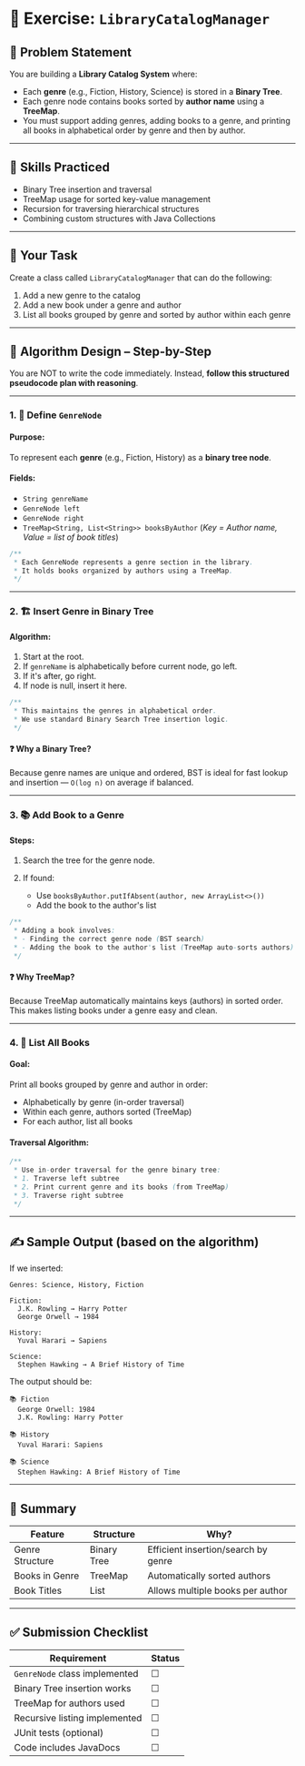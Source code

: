 # 📝 Exercise: `LibraryCatalogManager`

## 🎯 Problem Statement

You are building a **Library Catalog System** where:

* Each **genre** (e.g., Fiction, History, Science) is stored in a **Binary Tree**.
* Each genre node contains books sorted by **author name** using a **TreeMap**.
* You must support adding genres, adding books to a genre, and printing all books in alphabetical order by genre and then by author.

---

## 🧠 Skills Practiced

* Binary Tree insertion and traversal
* TreeMap usage for sorted key-value management
* Recursion for traversing hierarchical structures
* Combining custom structures with Java Collections

---

## 🚀 Your Task

Create a class called `LibraryCatalogManager` that can do the following:

1. Add a new genre to the catalog
2. Add a new book under a genre and author
3. List all books grouped by genre and sorted by author within each genre

---

## 🧩 Algorithm Design – Step-by-Step

You are NOT to write the code immediately. Instead, **follow this structured pseudocode plan with reasoning**.

---

### 1. 📂 Define `GenreNode`

#### Purpose:

To represent each **genre** (e.g., Fiction, History) as a **binary tree node**.

#### Fields:

* `String genreName`
* `GenreNode left`
* `GenreNode right`
* `TreeMap<String, List<String>> booksByAuthor`
  (*Key = Author name, Value = list of book titles*)

```java
/**
 * Each GenreNode represents a genre section in the library.
 * It holds books organized by authors using a TreeMap.
 */
```

---

### 2. 🏗️ Insert Genre in Binary Tree

#### Algorithm:

1. Start at the root.
2. If `genreName` is alphabetically before current node, go left.
3. If it's after, go right.
4. If node is null, insert it here.

```java
/**
 * This maintains the genres in alphabetical order.
 * We use standard Binary Search Tree insertion logic.
 */
```

#### ❓ Why a Binary Tree?

Because genre names are unique and ordered, BST is ideal for fast lookup and insertion — `O(log n)` on average if balanced.

---

### 3. 📚 Add Book to a Genre

#### Steps:

1. Search the tree for the genre node.
2. If found:

   * Use `booksByAuthor.putIfAbsent(author, new ArrayList<>())`
   * Add the book to the author's list

```java
/**
 * Adding a book involves:
 * - Finding the correct genre node (BST search)
 * - Adding the book to the author's list (TreeMap auto-sorts authors)
 */
```

#### ❓ Why TreeMap?

Because TreeMap automatically maintains keys (authors) in sorted order. This makes listing books under a genre easy and clean.

---

### 4. 📃 List All Books

#### Goal:

Print all books grouped by genre and author in order:

* Alphabetically by genre (in-order traversal)
* Within each genre, authors sorted (TreeMap)
* For each author, list all books

#### Traversal Algorithm:

```java
/**
 * Use in-order traversal for the genre binary tree:
 * 1. Traverse left subtree
 * 2. Print current genre and its books (from TreeMap)
 * 3. Traverse right subtree
 */
```

---

## ✍️ Sample Output (based on the algorithm)

If we inserted:

```text
Genres: Science, History, Fiction

Fiction:
  J.K. Rowling → Harry Potter
  George Orwell → 1984

History:
  Yuval Harari → Sapiens

Science:
  Stephen Hawking → A Brief History of Time
```

The output should be:

```text
📚 Fiction
  George Orwell: 1984
  J.K. Rowling: Harry Potter

📚 History
  Yuval Harari: Sapiens

📚 Science
  Stephen Hawking: A Brief History of Time
```

---

## 🧠 Summary

| Feature         | Structure    | Why?                                |
| --------------- | ------------ | ----------------------------------- |
| Genre Structure | Binary Tree  | Efficient insertion/search by genre |
| Books in Genre  | TreeMap      | Automatically sorted authors        |
| Book Titles     | List<String> | Allows multiple books per author    |

---

## ✅ Submission Checklist

| Requirement                   | Status |
| ----------------------------- | ------ |
| `GenreNode` class implemented | ☐      |
| Binary Tree insertion works   | ☐      |
| TreeMap for authors used      | ☐      |
| Recursive listing implemented | ☐      |
| JUnit tests (optional)        | ☐      |
| Code includes JavaDocs        | ☐      |


